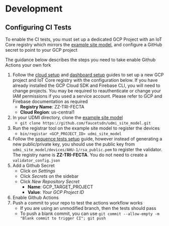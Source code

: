 # Development 

## Configuring CI Tests

To enable the CI tests, you must set up a dedicated GCP Project with an IoT Core
registry which mirrors the [example site model](https://github.com/faucetsdn/udmi_site_model), 
and configure a GitHub secret to point to your GCP project

The guidance below describes the steps you need to take enable Github Actions
your own fork

1.  Follow the [cloud setup](cloud_setup.md) and [dashboard setup](dashboard.md)
    guides to set up a new GCP project and IoT Core registry with the
    configuration below. If you have already installed the GCP Cloud SDK and
    Firebase CLI, you will need to change projects. You may be required to
    reauthenticate or change your IAM permissions if you used a service account.
    Please refer to GCP and Firebase documentation as required
    -   **Registry Name**: ZZ-TRI-FECTA
    -   **Cloud Region**: us-central1
2.  In your UDMI directory, clone the 
    [example site model](https://github.com/faucetsdn/udmi_site_model)
    -   `git clone https://github.com/faucetsdn/udmi_site_model.git`
3.  Run the registrar tool on the example site model to register the devices
    -   `bin/registar <GCP_PROJECT_ID> udmi_site_model`
2.  Follow the [sequence tests setup](sequence.md) guide, however instead of
    generating a new public/private key, you should use the public key from
    `udmi_site_model/devices/AHU-1/rsa_public.pem` to register the validator.
    The registry name is **ZZ-TRI-FECTA**. You do not need to create a
    `validator_config.json`
4.  Add a Github Secret
    -   Click on _Settings_
    -   Click _Secrets_ on the sidebar
    -   Click _New Repository Secret_
        -   **Name**: GCP_TARGET_PROJECT
        -   **Value**: _Your GCP Project ID_
5.  Enable Github Actions
6.  Push a commit to your repo to test the actions workflow works
    -   If you are using an unmodified branch, then the tests should pass
    -   To push a blank commit, you can use
        `git commit --allow-empty -m "Blank commit to trigger CI"; git push`
